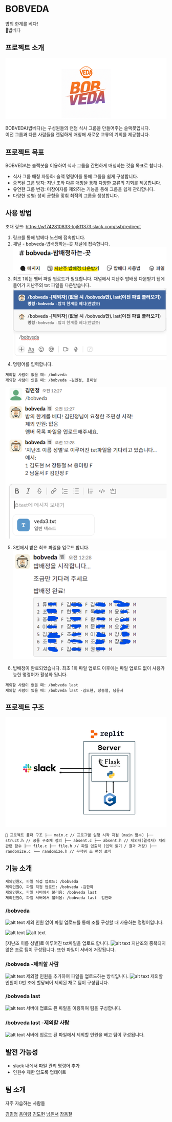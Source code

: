 # BOBVEDA
밥의 한계를 베다!<br/>
🍚밥베다

## 프로젝트 소개

![alt text](image.png)

BOBVEDA(밥베다)는 구성원들의 랜덤 식사 그룹을 만들어주는 슬랙봇입니다.<br/>이전 그룹과 다른 사람들을 랜덤하게 매칭해 새로운 교류의 기회를 제공합니다.


## 프로젝트 목표
BOBVEDA는 슬랙봇을 이용하여 식사 그룹을 간편하게 매칭하는 것을 목표로 합니다.

- 식사 그룹 매칭 자동화: 슬랙 명령어를 통해 그룹을 쉽게 구성합니다.
- 중복된 그룹 방지: 지난 조와 다른 매칭을 통해 다양한 교류의 기회를 제공합니다.
- 유연한 그룹 변경: 미참여자를 제외하는 기능을 통해 그룹을 쉽게 관리합니다.
- 다양한 성별: 성비 균형을 맞춰 최적의 그룹을 생성합니다.

## 사용 방법
초대 링크: https://w1742810833-loj511373.slack.com/ssb/redirect

1. 링크를 통해 밥베다 노션에 접속합니다.
2. 채널 - bobveda-밥배정하는-곳 채널에 접속합니다.
![alt text](image-2.png)
3. 최초 1회는 멤버 파일 업로드가 필요합니다. 채널에서 지난주 밥배정 다운받기 탭에 들어가 지난주의 txt 파일을 다운받습니다.
![alt text](image-3.png)
4. 명령어를 입력합니다.
```
제외할 사람이 없을 때: /bobveda
제외할 사람이 있을 때: /bobveda -김민정, 옹미령
```
![alt text](image-4.png)

5. 3번에서 받은 최초 파일을 업로드 합니다.
![alt text](image-8.png)

6. 밥배정이 완료되었습니다. 최초 1회 파일 업로드 이후에는 파일 업로드 없이 사용가능한 명령어가 활성화 됩니다.
```
제외할 사람이 없을 때: /bobveda last
제외할 사람이 있을 때: /bobveda last -김도현, 장동철, 남윤서
```


## 프로젝트 구조
![alt text](image-6.png)

``` 📁 프로젝트 폴더 구조 ├── main.c // 프로그램 실행 시작 지점 (main 함수) ├── struct.h // 공통 구조체 정의 ├── absent.c ├── absent.h // 제외자(결석자) 처리 관련 함수 ├── file.c ├── file.h // 파일 입출력 (입력 읽기 / 결과 저장) ├── randomize.c └── randomize.h // 무작위 조 편성 로직 ``` 


## 기능 소개
```
제외인원x, 파일 직접 업로드: /bobveda 
제외인원O, 파일 직접 업로드: /bobveda -김한화
제외인원x, 파일 서버에서 불러옴: /bobveda last
제외인원O, 파일 서버에서 불러옴: /bobveda last -김한화
```
### /bobveda
![alt text](image-7.png)
제외 인원 없이 파일 업로드를 통해 조를 구성할 때 사용하는 명령어입니다.

![alt text](image-9.png)
![alt text](image-10.png)

[지난조 이름 성별]로 이루어진 txt파일을 업로드 합니다.
![alt text](image-11.png)
지난조와 중복되지 않은 조로 팀이 구성됩니다. 또한 파일이 서버에 저장됩니다.

### /bobveda -제외할 사람
![alt text](image-12.png)
제외할 인원을 추가하여 파일을 업로드하는 방식입니다.
![alt text](image-13.png)
제외할 인원이 0번 조에 할당되어 제외된 채로 팀이 구성됩니다.

### /bobveda last
![alt text](image-14.png)
서버에 업로드 된 파일을 이용하여 팀을 구성합니다.

### /bobveda last -제외할 사람
![alt text](image-16.png)
서버에 업로드 된 파일에서 제외할 인원을 빼고 팀이 구성됩니다.

## 발전 가능성
- slack 내에서 파일 관리 명령어 추가
- 인원수 제한 없도록 업데이트

## 팀 소개
자주 자습하는 사람들

[김민정](https://github.com/MIN60) [옹미령](https://github.com/meryoung2025)
[김도현](https://github.com/eoyeok) [남윤서](https://github.com/Yunseo3) [장동철](https://github.com/kmscallkkk)
